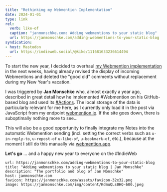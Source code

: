 ```yaml
---
title: "Rethinking my Webmention Implementation"
date: 2024-01-01
type: link
rel:
  verb: like-of
  caption: "janmonschke.com: Adding webmentions to your static blog"
  url: https://janmonschke.com/adding-webmentions-to-your-static-blog
syndication: 
- host: Mastodon
  url: https://indieweb.social/@kiko/111681633236614494
---
```


To start the new year, I decided to overhaul [my Webmention implementation](/post/Hexo-and-the-IndieWeb-Receiving-Webmentions/) in the next weeks, having already revised the display of incoming Webmentions and deleted the "good old" comments without replacement during my New Year's vacation.

I was triggered by **Jan Monschke** who, almost exactly a year ago, described in great detail how he implemented #Webmention on his GitHub-based blog and used its [#Actions](https://github.com/features/actions). The local storage of the data is particularly relevant for me here, as I currently only load it in the post via JavaScript from my endpoint [webmention.io](https://webmention.io). If the site goes down, there is suboptimally nothing more to see...

This will also be a good opportunity to finally integrate my Notes into the automatic Webmention sending (incl. setting the correct verbs such as ``u-in-reply-to``, ``u-repost-of`` ``u-like-of``, ``u-bookmark-of``, etc.), because at the moment I still do this manually via [webmention.app](https://webmention.app).

**Let's go** ... and a happy new year to everyone on the #IndieWeb

```cardlink
url: https://janmonschke.com/adding-webmentions-to-your-static-blog
title: "Adding webmentions to your static blog | Jan Monschke"
description: "The portfolio and blog of Jan Monschke"
host: janmonschke.com
favicon: https://janmonschke.com/assets/favicon-32x32.png
image: https://janmonschke.com/img/content/KdmuQLs0HQ-600.jpeg
```

